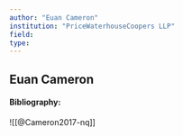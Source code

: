 ```yaml
---
author: "Euan Cameron"
institution: "PriceWaterhouseCoopers LLP"
field:
type:
---
```


## Euan Cameron
#### Bibliography:

![[@Cameron2017-nq]]